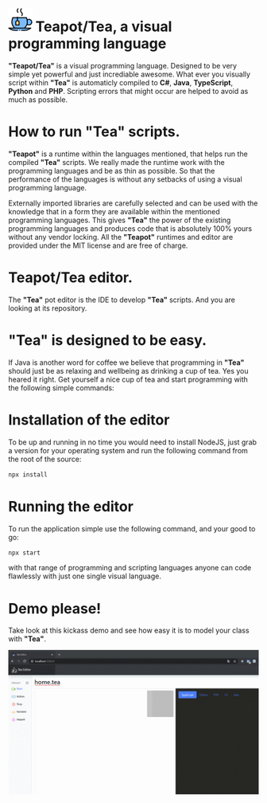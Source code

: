 # ![Teapot/Tea](public/android-icon-48x48.png?raw=true "Tea") Teapot/Tea, a visual programming language
**"Teapot/Tea"** is a visual programming language. Designed to be very simple yet powerful and just incrediable awesome.
What ever you visually script within **"Tea"** is automaticly compiled to **C#**, **Java**, **TypeScript**, **Python** and **PHP**.
Scripting errors that might occur are helped to avoid as much as possible.

# How to run **"Tea"** scripts.
**"Teapot"** is a runtime within the languages mentioned, that helps run the compiled **"Tea"** scripts.
We really made the runtime work with the programming languages and be as thin as possible.
So that the performance of the languages is without any setbacks of using a visual programming language.

Externally imported libraries are carefully selected and can be used with the knowledge that in a form they are available within the mentioned programming languages.
This gives **"Tea"** the power of the existing programming languages and produces code that is absolutely 100% yours without any vendor locking.
All the **"Teapot"** runtimes and editor are provided under the MIT license and are free of charge.

# Teapot/Tea editor.
The **"Tea"** pot editor is the IDE to develop **"Tea"** scripts. And you are looking at its repository.

# **"Tea"** is designed to be easy.
If Java is another word for coffee we believe that programming in **"Tea"** should just be as relaxing and wellbeing as drinking a cup of tea.
Yes you heared it right. Get yourself a nice cup of tea and start programming with the following simple commands:

# Installation of the editor
To be up and running in no time you would need to install NodeJS, just grab a version for your operating system and run the following command from the root of the source:

```sh
npx install
```

# Running the editor
To run the application simple use the following command, and your good to go:

```sh
npx start
```

with that range of programming and scripting languages anyone can code flawlessly with just one single visual language.

# Demo please!
Take look at this kickass demo and see how easy it is to model your class with **"Tea"**.

![Example of the Editor](view.gif?raw=true "Example of the Editor")
